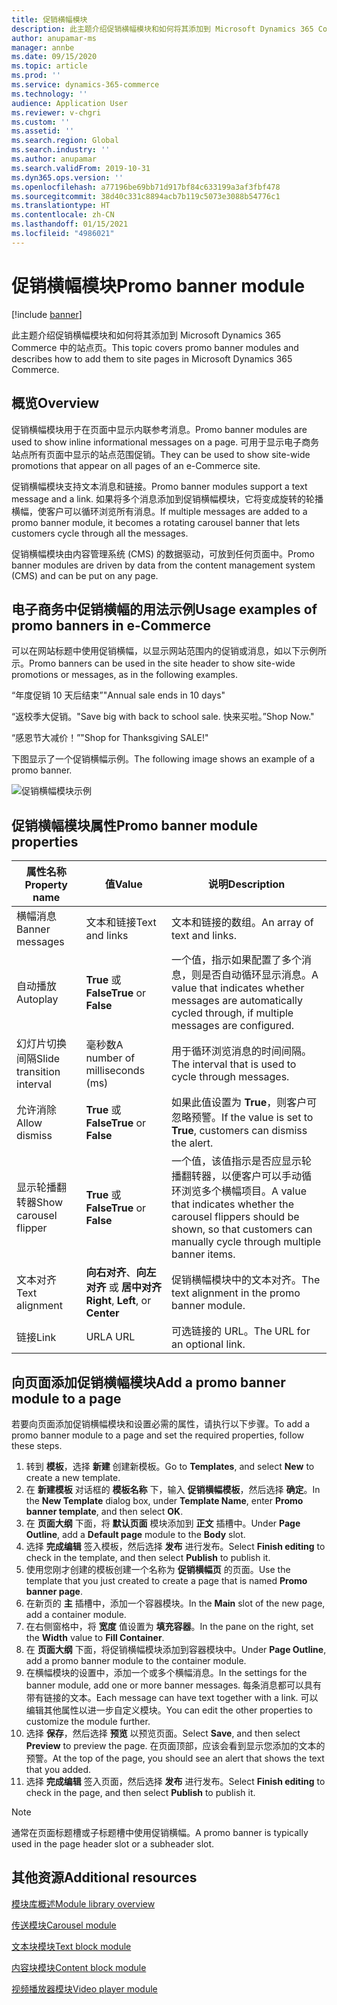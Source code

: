 ```yaml
---
title: 促销横幅模块
description: 此主题介绍促销横幅模块和如何将其添加到 Microsoft Dynamics 365 Commerce 中的站点页。
author: anupamar-ms
manager: annbe
ms.date: 09/15/2020
ms.topic: article
ms.prod: ''
ms.service: dynamics-365-commerce
ms.technology: ''
audience: Application User
ms.reviewer: v-chgri
ms.custom: ''
ms.assetid: ''
ms.search.region: Global
ms.search.industry: ''
ms.author: anupamar
ms.search.validFrom: 2019-10-31
ms.dyn365.ops.version: ''
ms.openlocfilehash: a77196be69bb71d917bf84c633199a3af3fbf478
ms.sourcegitcommit: 38d40c331c8894acb7b119c5073e3088b54776c1
ms.translationtype: HT
ms.contentlocale: zh-CN
ms.lasthandoff: 01/15/2021
ms.locfileid: "4986021"
---
```

# <a name="promo-banner-module"></a><span data-ttu-id="7a0b0-103">促销横幅模块</span><span class="sxs-lookup"><span data-stu-id="7a0b0-103">Promo banner module</span></span>

[!include [banner](includes/banner.md)]

<span data-ttu-id="7a0b0-104">此主题介绍促销横幅模块和如何将其添加到 Microsoft Dynamics 365 Commerce 中的站点页。</span><span class="sxs-lookup"><span data-stu-id="7a0b0-104">This topic covers promo banner modules and describes how to add them to site pages in Microsoft Dynamics 365 Commerce.</span></span>

## <a name="overview"></a><span data-ttu-id="7a0b0-105">概览</span><span class="sxs-lookup"><span data-stu-id="7a0b0-105">Overview</span></span>

<span data-ttu-id="7a0b0-106">促销横幅模块用于在页面中显示内联参考消息。</span><span class="sxs-lookup"><span data-stu-id="7a0b0-106">Promo banner modules are used to show inline informational messages on a page.</span></span> <span data-ttu-id="7a0b0-107">可用于显示电子商务站点所有页面中显示的站点范围促销。</span><span class="sxs-lookup"><span data-stu-id="7a0b0-107">They can be used to show site-wide promotions that appear on all pages of an e-Commerce site.</span></span> 

<span data-ttu-id="7a0b0-108">促销横幅模块支持文本消息和链接。</span><span class="sxs-lookup"><span data-stu-id="7a0b0-108">Promo banner modules support a text message and a link.</span></span> <span data-ttu-id="7a0b0-109">如果将多个消息添加到促销横幅模块，它将变成旋转的轮播横幅，使客户可以循环浏览所有消息。</span><span class="sxs-lookup"><span data-stu-id="7a0b0-109">If multiple messages are added to a promo banner module, it becomes a rotating carousel banner that lets customers cycle through all the messages.</span></span> 

<span data-ttu-id="7a0b0-110">促销横幅模块由内容管理系统 (CMS) 的数据驱动，可放到任何页面中。</span><span class="sxs-lookup"><span data-stu-id="7a0b0-110">Promo banner modules are driven by data from the content management system (CMS) and can be put on any page.</span></span>

## <a name="usage-examples-of-promo-banners-in-e-commerce"></a><span data-ttu-id="7a0b0-111">电子商务中促销横幅的用法示例</span><span class="sxs-lookup"><span data-stu-id="7a0b0-111">Usage examples of promo banners in e-Commerce</span></span>

<span data-ttu-id="7a0b0-112">可以在网站标题中使用促销横幅，以显示网站范围内的促销或消息，如以下示例所示。</span><span class="sxs-lookup"><span data-stu-id="7a0b0-112">Promo banners can be used in the site header to show site-wide promotions or messages, as in the following examples.</span></span>

<span data-ttu-id="7a0b0-113">“年度促销 10 天后结束”</span><span class="sxs-lookup"><span data-stu-id="7a0b0-113">"Annual sale ends in 10 days"</span></span>

<span data-ttu-id="7a0b0-114">“返校季大促销。</span><span class="sxs-lookup"><span data-stu-id="7a0b0-114">"Save big with back to school sale.</span></span> <span data-ttu-id="7a0b0-115">快来买啦。”</span><span class="sxs-lookup"><span data-stu-id="7a0b0-115">Shop Now."</span></span>

<span data-ttu-id="7a0b0-116">“感恩节大减价！”</span><span class="sxs-lookup"><span data-stu-id="7a0b0-116">"Shop for Thanksgiving SALE!"</span></span> 

<span data-ttu-id="7a0b0-117">下图显示了一个促销横幅示例。</span><span class="sxs-lookup"><span data-stu-id="7a0b0-117">The following image shows an example of a promo banner.</span></span>

![促销横幅模块示例](./media/ecommerce-Promobanner.PNG)

## <a name="promo-banner-module-properties"></a><span data-ttu-id="7a0b0-119">促销横幅模块属性</span><span class="sxs-lookup"><span data-stu-id="7a0b0-119">Promo banner module properties</span></span>

| <span data-ttu-id="7a0b0-120">属性名称</span><span class="sxs-lookup"><span data-stu-id="7a0b0-120">Property name</span></span>             | <span data-ttu-id="7a0b0-121">值</span><span class="sxs-lookup"><span data-stu-id="7a0b0-121">Value</span></span>                              | <span data-ttu-id="7a0b0-122">说明</span><span class="sxs-lookup"><span data-stu-id="7a0b0-122">Description</span></span> |
|---------------------------|------------------------------------|-------------|
| <span data-ttu-id="7a0b0-123">横幅消息</span><span class="sxs-lookup"><span data-stu-id="7a0b0-123">Banner messages</span></span>           | <span data-ttu-id="7a0b0-124">文本和链接</span><span class="sxs-lookup"><span data-stu-id="7a0b0-124">Text and links</span></span>                     | <span data-ttu-id="7a0b0-125">文本和链接的数组。</span><span class="sxs-lookup"><span data-stu-id="7a0b0-125">An array of text and links.</span></span> |
| <span data-ttu-id="7a0b0-126">自动播放</span><span class="sxs-lookup"><span data-stu-id="7a0b0-126">Autoplay</span></span>                  | <span data-ttu-id="7a0b0-127">**True** 或 **False**</span><span class="sxs-lookup"><span data-stu-id="7a0b0-127">**True** or **False**</span></span>              | <span data-ttu-id="7a0b0-128">一个值，指示如果配置了多个消息，则是否自动循环显示消息。</span><span class="sxs-lookup"><span data-stu-id="7a0b0-128">A value that indicates whether messages are automatically cycled through, if multiple messages are configured.</span></span> |
| <span data-ttu-id="7a0b0-129">幻灯片切换间隔</span><span class="sxs-lookup"><span data-stu-id="7a0b0-129">Slide transition interval</span></span> | <span data-ttu-id="7a0b0-130">毫秒数</span><span class="sxs-lookup"><span data-stu-id="7a0b0-130">A number of milliseconds (ms)</span></span>      | <span data-ttu-id="7a0b0-131">用于循环浏览消息的时间间隔。</span><span class="sxs-lookup"><span data-stu-id="7a0b0-131">The interval that is used to cycle through messages.</span></span> |
| <span data-ttu-id="7a0b0-132">允许消除</span><span class="sxs-lookup"><span data-stu-id="7a0b0-132">Allow dismiss</span></span>             | <span data-ttu-id="7a0b0-133">**True** 或 **False**</span><span class="sxs-lookup"><span data-stu-id="7a0b0-133">**True** or **False**</span></span>              | <span data-ttu-id="7a0b0-134">如果此值设置为 **True**，则客户可忽略预警。</span><span class="sxs-lookup"><span data-stu-id="7a0b0-134">If the value is set to **True**, customers can dismiss the alert.</span></span> |
| <span data-ttu-id="7a0b0-135">显示轮播翻转器</span><span class="sxs-lookup"><span data-stu-id="7a0b0-135">Show carousel flipper</span></span>     | <span data-ttu-id="7a0b0-136">**True** 或 **False**</span><span class="sxs-lookup"><span data-stu-id="7a0b0-136">**True** or **False**</span></span>              | <span data-ttu-id="7a0b0-137">一个值，该值指示是否应显示轮播翻转器，以便客户可以手动循环浏览多个横幅项目。</span><span class="sxs-lookup"><span data-stu-id="7a0b0-137">A value that indicates whether the carousel flippers should be shown, so that customers can manually cycle through multiple banner items.</span></span> |
| <span data-ttu-id="7a0b0-138">文本对齐</span><span class="sxs-lookup"><span data-stu-id="7a0b0-138">Text alignment</span></span>            | <span data-ttu-id="7a0b0-139">**向右对齐**、**向左对齐** 或 **居中对齐**</span><span class="sxs-lookup"><span data-stu-id="7a0b0-139">**Right**, **Left**, or **Center**</span></span> | <span data-ttu-id="7a0b0-140">促销横幅模块中的文本对齐。</span><span class="sxs-lookup"><span data-stu-id="7a0b0-140">The text alignment in the promo banner module.</span></span> |
| <span data-ttu-id="7a0b0-141">链接</span><span class="sxs-lookup"><span data-stu-id="7a0b0-141">Link</span></span>                      | <span data-ttu-id="7a0b0-142">URL</span><span class="sxs-lookup"><span data-stu-id="7a0b0-142">A URL</span></span>                              | <span data-ttu-id="7a0b0-143">可选链接的 URL。</span><span class="sxs-lookup"><span data-stu-id="7a0b0-143">The URL for an optional link.</span></span> |

## <a name="add-a-promo-banner-module-to-a-page"></a><span data-ttu-id="7a0b0-144">向页面添加促销横幅模块</span><span class="sxs-lookup"><span data-stu-id="7a0b0-144">Add a promo banner module to a page</span></span> 

<span data-ttu-id="7a0b0-145">若要向页面添加促销横幅模块和设置必需的属性，请执行以下步骤。</span><span class="sxs-lookup"><span data-stu-id="7a0b0-145">To add a promo banner module to a page and set the required properties, follow these steps.</span></span>

1. <span data-ttu-id="7a0b0-146">转到 **模板**，选择 **新建** 创建新模板。</span><span class="sxs-lookup"><span data-stu-id="7a0b0-146">Go to **Templates**, and select **New** to create a new template.</span></span>
1. <span data-ttu-id="7a0b0-147">在 **新建模板** 对话框的 **模板名称** 下，输入 **促销横幅模板**，然后选择 **确定**。</span><span class="sxs-lookup"><span data-stu-id="7a0b0-147">In the **New Template** dialog box, under **Template Name**, enter **Promo banner template**, and then select **OK**.</span></span>
1. <span data-ttu-id="7a0b0-148">在 **页面大纲** 下面，将 **默认页面** 模块添加到 **正文** 插槽中。</span><span class="sxs-lookup"><span data-stu-id="7a0b0-148">Under **Page Outline**, add a **Default page** module to the **Body** slot.</span></span> 
1. <span data-ttu-id="7a0b0-149">选择 **完成编辑** 签入模板，然后选择 **发布** 进行发布。</span><span class="sxs-lookup"><span data-stu-id="7a0b0-149">Select **Finish editing** to check in the template, and then select **Publish** to publish it.</span></span> 
1. <span data-ttu-id="7a0b0-150">使用您刚才创建的模板创建一个名称为 **促销横幅页** 的页面。</span><span class="sxs-lookup"><span data-stu-id="7a0b0-150">Use the template that you just created to create a page that is named **Promo banner page**.</span></span> 
1. <span data-ttu-id="7a0b0-151">在新页的 **主** 插槽中，添加一个容器模块。</span><span class="sxs-lookup"><span data-stu-id="7a0b0-151">In the **Main** slot of the new page, add a container module.</span></span> 
1. <span data-ttu-id="7a0b0-152">在右侧窗格中，将 **宽度** 值设置为 **填充容器**。</span><span class="sxs-lookup"><span data-stu-id="7a0b0-152">In the pane on the right, set the **Width** value to **Fill Container**.</span></span>
1. <span data-ttu-id="7a0b0-153">在 **页面大纲** 下面，将促销横幅模块添加到容器模块中。</span><span class="sxs-lookup"><span data-stu-id="7a0b0-153">Under **Page Outline**, add a promo banner module to the container module.</span></span>
1. <span data-ttu-id="7a0b0-154">在横幅模块的设置中，添加一个或多个横幅消息。</span><span class="sxs-lookup"><span data-stu-id="7a0b0-154">In the settings for the banner module, add one or more banner messages.</span></span> <span data-ttu-id="7a0b0-155">每条消息都可以具有带有链接的文本。</span><span class="sxs-lookup"><span data-stu-id="7a0b0-155">Each message can have text together with a link.</span></span> <span data-ttu-id="7a0b0-156">可以编辑其他属性以进一步自定义模块。</span><span class="sxs-lookup"><span data-stu-id="7a0b0-156">You can edit the other properties to customize the module further.</span></span>
1. <span data-ttu-id="7a0b0-157">选择 **保存**，然后选择 **预览** 以预览页面。</span><span class="sxs-lookup"><span data-stu-id="7a0b0-157">Select **Save**, and then select **Preview** to preview the page.</span></span> <span data-ttu-id="7a0b0-158">在页面顶部，应该会看到显示您添加的文本的预警。</span><span class="sxs-lookup"><span data-stu-id="7a0b0-158">At the top of the page, you should see an alert that shows the text that you added.</span></span>
1. <span data-ttu-id="7a0b0-159">选择 **完成编辑** 签入页面，然后选择 **发布** 进行发布。</span><span class="sxs-lookup"><span data-stu-id="7a0b0-159">Select **Finish editing** to check in the page, and then select **Publish** to publish it.</span></span>

> [!NOTE]
> <span data-ttu-id="7a0b0-160">通常在页面标题槽或子标题槽中使用促销横幅。</span><span class="sxs-lookup"><span data-stu-id="7a0b0-160">A promo banner is typically used in the page header slot or a subheader slot.</span></span>


## <a name="additional-resources"></a><span data-ttu-id="7a0b0-161">其他资源</span><span class="sxs-lookup"><span data-stu-id="7a0b0-161">Additional resources</span></span>

[<span data-ttu-id="7a0b0-162">模块库概述</span><span class="sxs-lookup"><span data-stu-id="7a0b0-162">Module library overview</span></span>](starter-kit-overview.md)

[<span data-ttu-id="7a0b0-163">传送模块</span><span class="sxs-lookup"><span data-stu-id="7a0b0-163">Carousel module</span></span>](add-carousel.md)

[<span data-ttu-id="7a0b0-164">文本块模块</span><span class="sxs-lookup"><span data-stu-id="7a0b0-164">Text block module</span></span>](add-content-rich-block.md)

[<span data-ttu-id="7a0b0-165">内容块模块</span><span class="sxs-lookup"><span data-stu-id="7a0b0-165">Content block module</span></span>](add-hero-module.md)

[<span data-ttu-id="7a0b0-166">视频播放器模块</span><span class="sxs-lookup"><span data-stu-id="7a0b0-166">Video player module</span></span>](add-video-player.md)
